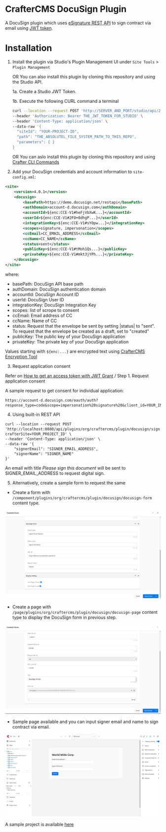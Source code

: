 # CrafterCMS DocuSign Plugin

A DocuSign plugin which uses [eSignature REST API](https://developers.docusign.com/docs/esign-rest-api/esign101/) to sign contract via email using [JWT token](https://developers.docusign.com/platform/auth/jwt/jwt-get-token/).

# Installation

1. Install the plugin via Studio's Plugin Management UI under `Site Tools` > `Plugin Management`

   OR You can also install this plugin by cloning this repository and using the Studio API.

    1a. Create a Studio JWT Token.

    1b. Execute the following CURL command a terminal

    ```bash
    curl --location --request POST 'http://SERVER_AND_PORT/studio/api/2/marketplace/copy' \
    --header 'Authorization: Bearer THE_JWT_TOKEN_FOR_STUDIO' \
    --header 'Content-Type: application/json' \
    --data-raw '{
      "siteId": "YOUR-PROJECT-ID",
      "path": "THE_ABSOLUTEL_FILE_SYSTEM_PATH_TO_THIS_REPO",
      "parameters": { }
    }
    ```

    OR You can aslo install this plugin by cloning this repository and using [Crafter CLI Commands](https://docs.craftercms.org/en/4.0/new-ia/reference/devcontentops-toolkit/copy-plugin.html)

2. Add your DocuSign credentials and account information to `site-config.xml`:

```xml
<site>
    <version>4.0.1</version>
    <docusign>
        <basePath>https://demo.docusign.net/restapi</basePath>
        <authDomain>account-d.docusign.com</authDomain>
        <accountId>${enc:CCE-V1#heFjVbXwK...}</accountId>
        <userId>${enc:CCE-V1#2FO+0dhgP...}</userId>
        <integrationKey>${enc:CCE-V1#sYOpw...}</integrationKey>
        <scopes>signature, impersonation</scopes>
        <ccEmail>CC_EMAIL_ADDRESS</ccEmail>
        <ccName>CC_NAME</ccName>
        <status>sent</status>
        <publicKey>${enc:CCE-V1#tMoh1Qs...}</publicKey>
        <privateKey>${enc:CCE-V1#mkt3jYPh...}</privateKey>
    </docusign>
</site>
```

where:

* basePath: DocuSign API base path
* authDomain: DocuSign authentication domain
* accountId: DocuSign Account ID
* userId: DocuSign User ID
* integrationKey: DocuSign Integration Key
* scopes: list of scrope to consent
* ccEmail: Email address of CC
* ccName: Name of CC
* status: Request that the envelope be sent by setting |status| to "sent". To request that the envelope be created as a draft, set to "created"
* publicKey: The public key of your DocuSign application
* privateKey: The private key of your DocuSign application

Values starting with `${enc:...}` are encrypted text using [CrafterCMS Encryption Tool](https://docs.craftercms.org/en/4.0/system-administrators/activities/authoring/main-menu-encryption-tool.html#encryption-tool)

3. Request application consent

Refer on [How to get an access token with JWT Grant](https://developers.docusign.com/platform/auth/jwt/jwt-get-token/) / Step 1. Request application consent

A sample request to get consent for individual application:

```curl
https://account-d.docusign.com/oauth/auth?response_type=code&scope=impersonation%20signature%20&client_id=YOUR_INTEGRATION_KEY&redirect_uri=https://developers.docusign.com/platform/auth/consent
```

4. Using built-in REST API

```curl
curl --location --request POST 'http://localhost:8080/api/plugins/org/craftercms/plugin/docusign/sign.json?crafterSite=YOUR_PROJECT_ID' \
--header 'Content-Type: application/json' \
--data-raw '{
    "signerEmail": "SIGNER_EMAIL_ADDRESS",
    "signerName": "SIGNER_NAME"
}'
```

An email with title *Please sign this document* will be sent to SIGNER_EMAIL_ADDRESS to request digital sign.

5. Alternatively, create a sample form to request the same

* Create a form with `/component/plugins/org/craftercms/plugin/docusign/docusign-form` content type.

![docusign_form](/docusign_form.png)

* Create a page with `/page/plugins/org/craftercms/plugin/docusign/docusign-page` content type to display the DocuSign form in previous step.

![docusign_page](/docusign_page.png)

* Sample page available and you can input signer email and name to sign contract via email.

![sample_page](/sample_page.png)

A sample project is available [here](https://github.com/phuongnq/craftercms-docusign-sample-project)
